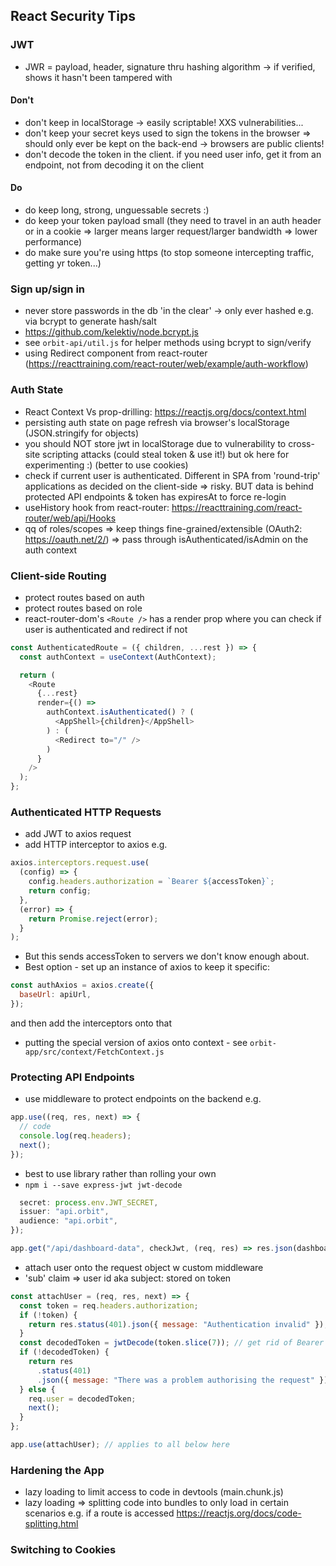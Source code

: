 ## React Security Tips

### JWT

- JWR = payload, header, signature thru hashing algorithm -> if verified, shows it hasn't been tampered with

#### Don't

- don't keep in localStorage -> easily scriptable! XXS vulnerabilities...
- don't keep your secret keys used to sign the tokens in the browser => should only ever be kept on the back-end -> browsers are public clients!
- don't decode the token in the client. if you need user info, get it from an endpoint, not from decoding it on the client

#### Do

- do keep long, strong, unguessable secrets :)
- do keep your token payload small (they need to travel in an auth header or in a cookie => larger means larger request/larger bandwidth => lower performance)
- do make sure you're using https (to stop someone intercepting traffic, getting yr token...)

### Sign up/sign in

- never store passwords in the db 'in the clear' -> only ever hashed e.g. via bcrypt to generate hash/salt
- https://github.com/kelektiv/node.bcrypt.js
- see `orbit-api/util.js` for helper methods using bcrypt to sign/verify
- using Redirect component from react-router (https://reacttraining.com/react-router/web/example/auth-workflow)

### Auth State

- React Context Vs prop-drilling: https://reactjs.org/docs/context.html
- persisting auth state on page refresh via browser's localStorage (JSON.stringify for objects)
- you should NOT store jwt in localStorage due to vulnerability to cross-site scripting attacks (could steal token & use it!) but ok here for experimenting :) (better to use cookies)
- check if current user is authenticated. Different in SPA from 'round-trip' applications as decided on the client-side => risky. BUT data is behind protected API endpoints & token has expiresAt to force re-login
- useHistory hook from react-router: https://reacttraining.com/react-router/web/api/Hooks
- qq of roles/scopes => keep things fine-grained/extensible (OAuth2: https://oauth.net/2/) => pass through isAuthenticated/isAdmin on the auth context

### Client-side Routing

- protect routes based on auth
- protect routes based on role
- react-router-dom's `<Route />` has a render prop where you can check if user is authenticated and redirect if not

```javascript
const AuthenticatedRoute = ({ children, ...rest }) => {
  const authContext = useContext(AuthContext);

  return (
    <Route
      {...rest}
      render={() =>
        authContext.isAuthenticated() ? (
          <AppShell>{children}</AppShell>
        ) : (
          <Redirect to="/" />
        )
      }
    />
  );
};
```

### Authenticated HTTP Requests

- add JWT to axios request
- add HTTP interceptor to axios
  e.g.

```javascript
axios.interceptors.request.use(
  (config) => {
    config.headers.authorization = `Bearer ${accessToken}`;
    return config;
  },
  (error) => {
    return Promise.reject(error);
  }
);
```

- But this sends accessToken to servers we don't know enough about.
- Best option - set up an instance of axios to keep it specific:

```javascript
const authAxios = axios.create({
  baseUrl: apiUrl,
});
```

and then add the interceptors onto that

- putting the special version of axios onto context - see `orbit-app/src/context/FetchContext.js`

### Protecting API Endpoints

- use middleware to protect endpoints on the backend
  e.g.

```javascript
app.use((req, res, next) => {
  // code
  console.log(req.headers);
  next();
});
```

- best to use library rather than rolling your own
- `npm i --save express-jwt jwt-decode`

```javascript
  secret: process.env.JWT_SECRET,
  issuer: "api.orbit",
  audience: "api.orbit",
});

app.get("/api/dashboard-data", checkJwt, (req, res) => res.json(dashboardData));
```

- attach user onto the request object w custom middleware
- 'sub' claim => user id aka subject: stored on token

```javascript
const attachUser = (req, res, next) => {
  const token = req.headers.authorization;
  if (!token) {
    return res.status(401).json({ message: "Authentication invalid" });
  }
  const decodedToken = jwtDecode(token.slice(7)); // get rid of Bearer scheme
  if (!decodedToken) {
    return res
      .status(401)
      .json({ message: "There was a problem authorising the request" });
  } else {
    req.user = decodedToken;
    next();
  }
};

app.use(attachUser); // applies to all below here
```

### Hardening the App

- lazy loading to limit access to code in devtools (main.chunk.js)
- lazy loading => splitting code into bundles to only load in certain scenarios e.g. if a route is accessed https://reactjs.org/docs/code-splitting.html

### Switching to Cookies
